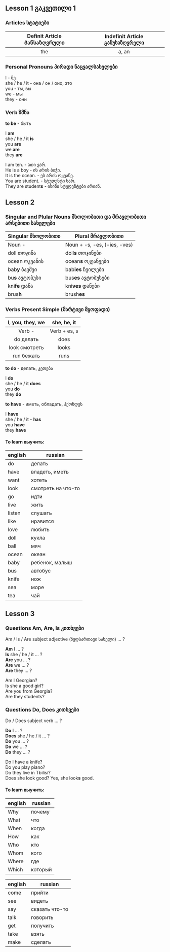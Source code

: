 
## Lesson 1 გაკვეთილი 1

### Articles სტატიები

Definit Article  Განსაზღვრული   | Indefinit Article განუსაზღვრელი
:------------------------------:|:--------------------------------:
the                             | a, an

### Personal Pronouns პირადი ნაცვალსახელები

I - მე  
she / he / it - она / он / оно, это  
you - ты, вы  
we - мы  
they - они  

### Verb ზმნა

**to be** - быть

I **am**  
she / he / it  **is**  
you **are**  
we **are**  
they **are** 

I am ten. - ათი ვარ.  
He is a boy - ის არის ბიჭი.  
It is the ocean. - ეს არის ოკეანე.  
You are student. - სტუდენტი ხარ.  
They are student**s** - ისინი სტუდენტები არიან.  

## Lesson 2

### Singular and Plular Nouns მხოლობითი და მრავლობითი არსებითი სახელები

Singular მხოლობითი | Plural მრავლობითი
-------------------|-------------------
Noun -             | Noun +  -s, -es, (-ies, -ves)
doll თოჯინა        | doll**s** თოჯინები
ocean ოკეანის      | ocean**s** ოკეანეები
bab**y** ბავშვი    | bab**ies** ჩვილები
bu**s** ავტობუსი   | bus**es** ავტობუსები
kni**fe** დანა     | kni**ves** დანები
brus**h**          | brush**es**

### Verbs Present Simple (მარტივი მყოფადი)

I, you, they, we | she, he, it
:-------------:|:--------------:
Verb -         | Verb + es, s
do делать      | does
look смотреть  | looks
run бежать     | runs

**to do** - делать, კეთება  

I **do**  
she / he / it **does**  
you **do**  
they **do**  

**to have** - иметь, обладать, ჰქონდეს  

I **have**  
she / he / it - **has**  
you **have**  
they **have** 

#### To learn выучить:

english | russian
--------|---------
do      | делать
have    | владеть, иметь
want    | хотеть
look    | смотреть на что-то
go      | идти
live    | жить
listen  | слушать
like    | нравится
love    | любить
doll    | кукла
ball    | мяч
ocean   | океан
baby    | ребенок, малыш
bus     | автобус
knife   | нож
sea     | море
tea     | чай

## Lesson 3

### Questions Am, Are, Is კითხვები

Am / Is / Are subject adjective (ზედსართავი სახელი) ... ?

**Am** I ... ?  
**Is** she / he / it ... ?  
**Are** you ... ?  
**Are** we ... ?  
**Are** they ... ?  

Am I Georgian?  
Is she a good girl?  
Are you from Georgia?  
Are they students?  

### Questions Do, Does კითხვები

Do / Does subject verb ... ?

**Do** I ... ?  
**Does** she / he / it ... ?  
**Do** you ... ?  
**Do** we ... ?  
**Do** they ... ?   

Do I have a knife?  
Do you play piano?  
Do they live in Tbilisi?  
Does she look good? Yes, she look**s** good.

#### To learn выучить:

english | russian
--------|---------
Why     | почему
What    | что
When    | когда
How     | как
Who     | кто
Whom    | кого
Where   | где
Which   | который

english | russian
--------|---------
come    | прийти
see     | видеть
say     | сказать что-то
talk    | говорить
get     | получить
take    | взять
make    | сделать

